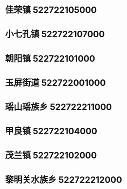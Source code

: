 # 佳荣镇 522722105000
# 小七孔镇 522722107000
# 朝阳镇 522722101000
# 玉屏街道 522722001000
# 瑶山瑶族乡 522722211000
# 甲良镇 522722104000
# 茂兰镇 522722102000
# 黎明关水族乡 522722212000
